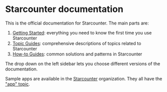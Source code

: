 # Starcounter documentation

This is the official documentation for Starcounter. The main parts are:

1. [Getting Started](getting-started/): everything you need to know the first time you use Starcounter
2. [Topic Guides](topic-guides/): comprehensive descriptions of topics related to Starcounter
3. [How-to Guides](how-to-guides/): common solutions and patterns in Starcounter

The drop down on the left sidebar lets you choose different versions of the documentation.

Sample apps are available in the [Starcounter](https://github.com/Starcounter) organization. They all have the ["app" topic](https://github.com/search?q=topic%3Aapp+org%3AStarcounter&type=Repositories).

